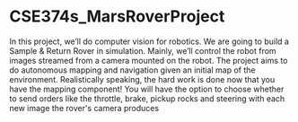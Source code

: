 # CSE374s_MarsRoverProject
 In this project, we’ll do computer vision for robotics.  We are going to build a Sample & Return Rover in  simulation. Mainly, we’ll control the robot from images  streamed from a camera mounted on the robot. The  project aims to do autonomous mapping and  navigation given an initial map of the environment.  Realistically speaking, the hard work is done now that  you have the mapping component! You will have the  option to choose whether to send orders like the  throttle, brake, pickup rocks and steering with each new image the  rover's camera produces
